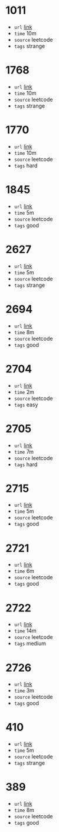 # 1011
- `url` [link](https://leetcode.com/problems/capacity-to-ship-packages-within-d-days/description/)
- `time` 10m
- `source` leetcode
- `tags` strange
# 1768
- `url` [link](https://leetcode.com/problems/merge-strings-alternately/?envType=study-plan-v2&envId=programming-skills)
- `time` 10m
- `source` leetcode
- `tags` strange
# 1770
- `url` [link](https://leetcode.com/problems/maximum-score-from-performing-multiplication-operations/description/)
- `time` 10m
- `source` leetcode
- `tags` hard
# 1845
- `url` [link](https://leetcode.com/problems/function-composition/)
- `time` 5m
- `source` leetcode
- `tags` good
# 2627
- `url` [link](https://leetcode.com/problems/debounce/description/?envType=study-plan-v2&envId=30-days-of-javascript)
- `time` 5m
- `source` leetcode
- `tags` strange
# 2694
- `url` [link](https://leetcode.com/problems/event-emitter/description/?envType=study-plan-v2&envId=30-days-of-javascript)
- `time` 8m
- `source` leetcode
- `tags` good
# 2704
- `url` [link](https://leetcode.com/problems/to-be-or-not-to-be/?envType=study-plan-v2&envId=30-days-of-javascript)
- `time` 2m
- `source` leetcode
- `tags` easy
# 2705
- `url` [link](https://leetcode.com/problems/compact-object/description/?envType=study-plan-v2&envId=30-days-of-javascript)
- `time` 7m
- `source` leetcode
- `tags` hard
# 2715
- `url` [link](https://leetcode.com/problems/timeout-cancellation/description/?envType=study-plan-v2&envId=30-days-of-javascript)
- `time` 5m
- `source` leetcode
- `tags` good
# 2721
- `url` [link](https://leetcode.com/problems/execute-asynchronous-functions-in-parallel/description/?envType=study-plan-v2&envId=30-days-of-javascript)
- `time` 6m
- `source` leetcode
- `tags` good
# 2722
- `url` [link](https://leetcode.com/problems/join-two-arrays-by-id/description/?envType=study-plan-v2&envId=30-days-of-javascript)
- `time` 14m
- `source` leetcode
- `tags` medium
# 2726
- `url` [link](https://leetcode.com/problems/calculator-with-method-chaining/?envType=study-plan-v2&envId=30-days-of-javascript)
- `time` 3m
- `source` leetcode
- `tags` good
# 410
- `url` [link](https://leetcode.com/problems/split-array-largest-sum/description/)
- `time` 5m
- `source` leetcode
- `tags` strange
# 389
- `url` [link](https://leetcode.com/problems/find-the-difference/?envType=study-plan-v2&envId=programming-skills)
- `time` 8m
- `source` leetcode
- `tags` good
